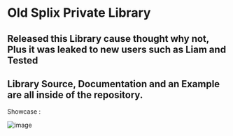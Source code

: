 # Old Splix Private Library
Released this Library cause thought why not, Plus it was leaked to new users such as Liam and Tested
--
Library Source, Documentation and an Example are all inside of the repository.
--
Showcase :

![image](https://user-images.githubusercontent.com/121815787/218295474-6faffa37-4594-4f01-8da4-4b905186062f.png)
